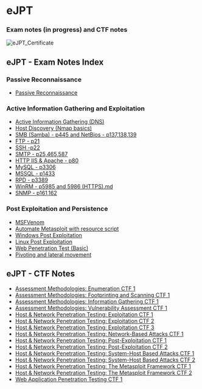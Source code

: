 # eJPT
### Exam notes (in progress) and CTF notes
![eJPT_Certificate](https://api.accredible.com/v1/frontend/credential_website_embed_image/certificate/107626682)

## eJPT - Exam Notes Index

### Passive Reconnaissance
* [Passive Reconnaissance](https://github.com/sedici-gith/eJPT/blob/main/Notes/Passive%20Reconnaissance.md)

### Active Information Gathering and Exploitation
* [Active Information Gathering (DNS)](https://github.com/sedici-gith/eJPT/blob/main/Notes/Active%20Information%20Gathering%20(DNS).md)
* [Host Discovery (Nmap basics)](https://github.com/sedici-gith/eJPT/blob/main/Notes/Host%20Discovery%20(Nmap%20basics).md)
* [SMB (Samba) - p445 and NetBios - p137,138,139](https://github.com/sedici-gith/eJPT/blob/main/Notes/SMB%20(Samba)%20-%20p445%20and%20NetBios%20-%20p137%2C138%2C139.md)
* [FTP - p21](https://github.com/sedici-gith/eJPT/blob/main/Notes/FTP%20-%20p21.md)
* [SSH -p22](https://github.com/sedici-gith/eJPT/blob/main/Notes/SSH%20-%20p22.md)
* [SMTP - p25,465,587](https://github.com/sedici-gith/eJPT/blob/main/Notes/SMTP%20-%20p25%2C465%2C587.md)
* [HTTP IIS & Apache - p80](https://github.com/sedici-gith/eJPT/blob/main/Notes/HTTP%20IIS%20&%20Apache%20-%20p80.md)
* [MySQL - p3306](https://github.com/sedici-gith/eJPT/blob/main/Notes/MySQL%20-%20p3306.md)
* [MSSQL - p1433](https://github.com/sedici-gith/eJPT/blob/main/Notes/MSSQL%20-%20p1433.md)
* [RPD - p3389](https://github.com/sedici-gith/eJPT/blob/main/Notes/RPD%20-%20p3389.md)
* [WinRM - p5985 and 5986 (HTTPS).md](https://github.com/sedici-gith/eJPT/blob/main/Notes/WinRM%20-%20p5985%20and%205986%20(HTTPS).md)
* [SNMP - p161,162](https://github.com/sedici-gith/eJPT/blob/main/Notes/SNMP%20-%20p161%2C162.md)

### Post Exploitation and Persistence
* [MSFVenom](https://github.com/sedici-gith/eJPT/blob/main/Notes/MSFVenom.md)
* [Automate Metasploit with resource script](https://github.com/sedici-gith/eJPT/blob/main/Notes/Automate%20Metasploit%20with%20resource%20script.md)
* [Windows Post Exploitation](https://github.com/sedici-gith/eJPT/blob/main/Notes/Windows%20Post%20Exploitation.md)
* [Linux Post Exploitation](https://github.com/sedici-gith/eJPT/blob/main/Notes/Linux%20Post%20Exploitation.md)
* [Web Penetration Test (Basic)](https://github.com/sedici-gith/eJPT/blob/main/Notes/Web%20Penetration%20Test%20(Basic).md)
* [Pivoting and lateral movement](https://github.com/sedici-gith/eJPT/blob/main/Notes/Pivoting%20and%20lateral%20movement.md)


## eJPT - CTF Notes

* [Assessment Methodologies: Enumeration CTF 1](https://github.com/sedici-gith/eJPT/blob/main/CTF/Assessment%20Methodologies%3A%20Enumeration%20CTF%201.md)
* [Assessment Methodologies: Footprinting and Scanning CTF 1](https://github.com/sedici-gith/eJPT/blob/main/CTF/Assessment%20Methodologies%3A%20Footprinting%20and%20Scanning%20CTF%201.md)
* [Assessment Methodologies: Information Gathering CTF 1](https://github.com/sedici-gith/eJPT/blob/main/CTF/Assessment%20Methodologies%3A%20Information%20Gathering%20CTF%201.md)
* [Assessment Methodologies: Vulnerability Assessment CTF 1](https://github.com/sedici-gith/eJPT/blob/main/CTF/Assessment%20Methodologies%3A%20Vulnerability%20Assessment%20CTF%201.md)
* [Host & Network Penetration Testing: Exploitation CTF 1](https://github.com/sedici-gith/eJPT/blob/main/CTF/Host%20%26%20Network%20Penetration%20Testing%3A%20Exploitation%20CTF%201.md)
* [Host & Network Penetration Testing: Exploitation CTF 2](https://github.com/sedici-gith/eJPT/blob/main/CTF/Host%20%26%20Network%20Penetration%20Testing%3A%20Exploitation%20CTF%202.md)
* [Host & Network Penetration Testing: Exploitation CTF 3](https://github.com/sedici-gith/eJPT/blob/main/CTF/Host%20%26%20Network%20Penetration%20Testing%3A%20Exploitation%20CTF%203.md)
* [Host & Network Penetration Testing: Network-Based Attacks CTF 1](https://github.com/sedici-gith/eJPT/blob/main/CTF/Host%20%26%20Network%20Penetration%20Testing%3A%20Network-Based%20Attacks%20CTF%201.md)
* [Host & Network Penetration Testing: Post-Exploitation CTF 1](https://github.com/sedici-gith/eJPT/blob/main/CTF/Host%20%26%20Network%20Penetration%20Testing%3A%20Post-Exploitation%20CTF%201.md)
* [Host & Network Penetration Testing: Post-Exploitation CTF 2](https://github.com/sedici-gith/eJPT/blob/main/CTF/Host%20%26%20Network%20Penetration%20Testing%3A%20Post-Exploitation%20CTF%202.md)
* [Host & Network Penetration Testing: System-Host Based Attacks CTF 1](https://github.com/sedici-gith/eJPT/blob/main/CTF/Host%20%26%20Network%20Penetration%20Testing%3A%20System-Host%20Based%20Attacks%20CTF%201.md)
* [Host & Network Penetration Testing: System-Host Based Attacks CTF 2](https://github.com/sedici-gith/eJPT/blob/main/CTF/Host%20%26%20Network%20Penetration%20Testing%3A%20System-Host%20Based%20Attacks%20CTF%202.md)
* [Host & Network Penetration Testing: The Metasploit Framework CTF 1](https://github.com/sedici-gith/eJPT/blob/main/CTF/Host%20%26%20Network%20Penetration%20Testing%3A%20The%20Metasploit%20Framework%20CTF%201.md)
* [Host & Network Penetration Testing: The Metasploit Framework CTF 2](https://github.com/sedici-gith/eJPT/blob/main/CTF/Host%20%26%20Network%20Penetration%20Testing%3A%20The%20Metasploit%20Framework%20CTF%202.md)
* [Web Application Penetration Testing CTF 1](https://github.com/sedici-gith/eJPT/blob/main/CTF/Web%20Application%20Penetration%20Testing%20CTF%201.md)
